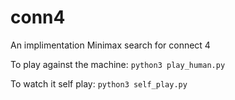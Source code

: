 # conn4
An implimentation Minimax search for connect 4

To play against the machine: `python3 play_human.py`

To watch it self play: `python3 self_play.py`
